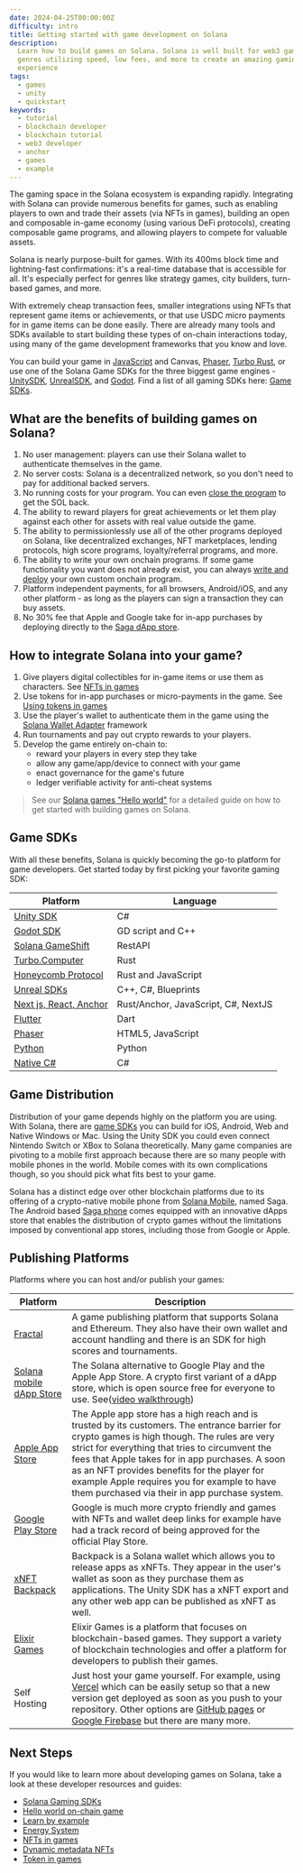 ```yaml
---
date: 2024-04-25T00:00:00Z
difficulty: intro
title: Getting started with game development on Solana
description:
  Learn how to build games on Solana. Solana is well built for web3 games of all
  genres utilizing speed, low fees, and more to create an amazing gaming
  experience
tags:
  - games
  - unity
  - quickstart
keywords:
  - tutorial
  - blockchain developer
  - blockchain tutorial
  - web3 developer
  - anchor
  - games
  - example
---
```


The gaming space in the Solana ecosystem is expanding rapidly. Integrating with
Solana can provide numerous benefits for games, such as enabling players to own
and trade their assets (via NFTs in games), building an open and composable
in-game economy (using various DeFi protocols), creating composable game
programs, and allowing players to compete for valuable assets.

Solana is nearly purpose-built for games. With its 400ms block time and
lightning-fast confirmations: it's a real-time database that is accessible for
all. It's especially perfect for genres like strategy games, city builders,
turn-based games, and more.

With extremely cheap transaction fees, smaller integrations using NFTs that
represent game items or achievements, or that use USDC micro payments for in
game items can be done easily. There are already many tools and SDKs available
to start building these types of on-chain interactions today, using many of the
game development frameworks that you know and love.

You can build your game in [JavaScript](/docs/clients/javascript.md) and Canvas,
[Phaser](https://github.com/Bread-Heads-NFT/phaser-solana-platformer-template),
[Turbo Rust](https://turbo.computer/), or use one of the Solana Game SDKs for
the three biggest game engines -
[UnitySDK](/content/guides/games/game-sdks.md#unity-sdk),
[UnrealSDK](https://github.com/staratlasmeta/FoundationKit), and
[Godot](https://github.com/Virus-Axel/godot-solana-sdk). Find a list of all
gaming SDKs here: [Game SDKs](/content/guides/games/game-sdks.md).

## What are the benefits of building games on Solana?

1. No user management: players can use their Solana wallet to authenticate
   themselves in the game.
2. No server costs: Solana is a decentralized network, so you don't need to pay
   for additional backed servers.
3. No running costs for your program. You can even
   [close the program](/content/guides/getstarted/solana-token-airdrop-and-faucets.md#6-reuse-devnet-sol)
   to get the SOL back.
4. The ability to reward players for great achievements or let them play against
   each other for assets with real value outside the game.
5. The ability to permissionlessly use all of the other programs deployed on
   Solana, like decentralized exchanges, NFT marketplaces, lending protocols,
   high score programs, loyalty/referral programs, and more.
6. The ability to write your own onchain programs. If some game functionality
   you want does not already exist, you can always
   [write and deploy](/docs/core/programs.md) your own custom onchain program.
7. Platform independent payments, for all browsers, Android/iOS, and any other
   platform - as long as the players can sign a transaction they can buy assets.
8. No 30% fee that Apple and Google take for in-app purchases by deploying
   directly to the
   [Saga dApp store](https://docs.solanamobile.com/dapp-publishing/intro).

## How to integrate Solana into your game?

1. Give players digital collectibles for in-game items or use them as
   characters. See [NFTs in games](/content/guides/games/nfts-in-games.md)
2. Use tokens for in-app purchases or micro-payments in the game. See
   [Using tokens in games](/content/guides/games/interact-with-tokens.md)
3. Use the player's wallet to authenticate them in the game using the
   [Solana Wallet Adapter](https://github.com/anza-xyz/wallet-adapter) framework
4. Run tournaments and pay out crypto rewards to your players.
5. Develop the game entirely on-chain to:
   - reward your players in every step they take
   - allow any game/app/device to connect with your game
   - enact governance for the game's future
   - ledger verifiable activity for anti-cheat systems

> See our [Solana games "Hello world"](/content/guides/games/hello-world.md) for
> a detailed guide on how to get started with building games on Solana.

## Game SDKs

With all these benefits, Solana is quickly becoming the go-to platform for game
developers. Get started today by first picking your favorite gaming SDK:

| Platform                                                                             | Language                            |
| ------------------------------------------------------------------------------------ | ----------------------------------- |
| [Unity SDK](/content/guides/games/game-sdks.md#unity-sdk)                            | C#                                  |
| [Godot SDK](/content/guides/games/game-sdks.md#godot-sdk)                            | GD script and C++                   |
| [Solana GameShift](/content/guides/games/game-sdks.md#solana-game-shift)             | RestAPI                             |
| [Turbo.Computer](/content/guides/games/game-sdks.md#turbo-computer-rust-game-engine) | Rust                                |
| [Honeycomb Protocol](/content/guides/games/game-sdks.md#honeycomb-protocol)          | Rust and JavaScript                 |
| [Unreal SDKs](/content/guides/games/game-sdks.md#unreal-sdks)                        | C++, C#, Blueprints                 |
| [Next js, React, Anchor](/content/guides/games/game-sdks.md#next-js-react-anchor)    | Rust/Anchor, JavaScript, C#, NextJS |
| [Flutter](/content/guides/games/game-sdks.md#flutter)                                | Dart                                |
| [Phaser](/content/guides/games/game-sdks.md#phaser)                                  | HTML5, JavaScript                   |
| [Python](/content/guides/games/game-sdks.md#python)                                  | Python                              |
| [Native C#](/content/guides/games/game-sdks.md#native-c)                             | C#                                  |

## Game Distribution

Distribution of your game depends highly on the platform you are using. With
Solana, there are [game SDKs](#game-sdks) you can build for iOS, Android, Web
and Native Windows or Mac. Using the Unity SDK you could even connect Nintendo
Switch or XBox to Solana theoretically. Many game companies are pivoting to a
mobile first approach because there are so many people with mobile phones in the
world. Mobile comes with its own complications though, so you should pick what
fits best to your game.

Solana has a distinct edge over other blockchain platforms due to its offering
of a crypto-native mobile phone from [Solana Mobile](https://solanamobile.com),
named Saga. The Android based [Saga phone](https://solanamobile.com/hardware)
comes equipped with an innovative dApps store that enables the distribution of
crypto games without the limitations imposed by conventional app stores,
including those from Google or Apple.

## Publishing Platforms

Platforms where you can host and/or publish your games:

| Platform                                                                                         | Description                                                                                                                                                                                                                                                                                                                                                                                         |
| ------------------------------------------------------------------------------------------------ | --------------------------------------------------------------------------------------------------------------------------------------------------------------------------------------------------------------------------------------------------------------------------------------------------------------------------------------------------------------------------------------------------- |
| [Fractal](https://www.fractal.is/)                                                               | A game publishing platform that supports Solana and Ethereum. They also have their own wallet and account handling and there is an SDK for high scores and tournaments.                                                                                                                                                                                                                             |
| [Solana mobile dApp Store](https://github.com/solana-mobile/dapp-publishing/blob/main/README.md) | The Solana alternative to Google Play and the Apple App Store. A crypto first variant of a dApp store, which is open source free for everyone to use. See([video walkthrough](https://youtu.be/IgeE1mg1aYk?si=fZmU1WNiW-kR3qFa))                                                                                                                                                                    |
| [Apple App Store](https://www.apple.com/de/app-store/)                                           | The Apple app store has a high reach and is trusted by its customers. The entrance barrier for crypto games is high though. The rules are very strict for everything that tries to circumvent the fees that Apple takes for in app purchases. A soon as an NFT provides benefits for the player for example Apple requires you for example to have them purchased via their in app purchase system. |
| [Google Play Store](https://play.google.com/store/games)                                         | Google is much more crypto friendly and games with NFTs and wallet deep links for example have had a track record of being approved for the official Play Store.                                                                                                                                                                                                                                    |
| [xNFT Backpack](https://www.backpack.app/)                                                       | Backpack is a Solana wallet which allows you to release apps as xNFTs. They appear in the user's wallet as soon as they purchase them as applications. The Unity SDK has a xNFT export and any other web app can be published as xNFT as well.                                                                                                                                                      |
| [Elixir Games](https://elixir.games/)                                                            | Elixir Games is a platform that focuses on blockchain-based games. They support a variety of blockchain technologies and offer a platform for developers to publish their games.                                                                                                                                                                                                                    |
| Self Hosting                                                                                     | Just host your game yourself. For example, using [Vercel](https://vercel.com/) which can be easily setup so that a new version get deployed as soon as you push to your repository. Other options are [GitHub pages](https://pages.github.com/) or [Google Firebase](https://firebase.google.com/docs/hosting) but there are many more.                                                             |

## Next Steps

If you would like to learn more about developing games on Solana, take a look at
these developer resources and guides:

- [Solana Gaming SDKs](/content/guides/games/game-sdks.md)
- [Hello world on-chain game](/content/guides/games/hello-world.md)
- [Learn by example](/content/guides/games/game-examples.md)
- [Energy System](/content/guides/games/energy-system.md)
- [NFTs in games](/content/guides/games/nfts-in-games.md)
- [Dynamic metadata NFTs](/content/guides/token-extensions/dynamic-meta-data-nft.md)
- [Token in games](/content/guides/games/interact-with-tokens.md)
